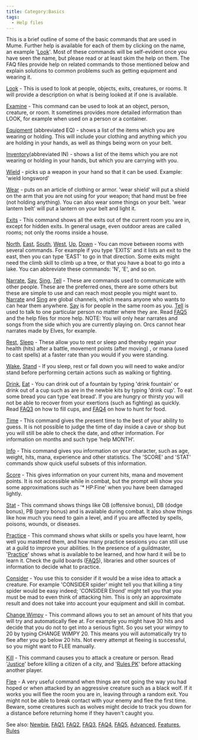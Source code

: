 ```yaml
---
title: Category:Basics
tags:
  - Help files
---
```

This is a brief outline of some of the basic commands that are used in
Mume. Further help is available for each of them by clicking on the
name, an example '[Look](Look "wikilink")'. Most of these commands will
be self-evident once you have seen the name, but please read or at least
skim the help on them. The FAQ files provide help on related commands to
those mentioned below and explain solutions to common problems such as
getting equipment and wearing it.

[Look](Look "wikilink") - This is used to look at people, objects,
exits, creatures, or rooms. It will provide a description on what is
being looked at if one is available.

[Examine](Examine "wikilink") - This command can be used to look at an
object, person, creature, or room. It sometimes provides more detailed
information than LOOK, for example when used on a person or a container.

[Equipment](Equipment "wikilink") (abbreviated EQ) - shows a list of the
items which you are wearing or holding. This will include your clothing
and anything which you are holding in your hands, as well as things
being worn on your belt.

[Inventory](Inventory "wikilink")(abbreviated IN) - shows a list of the
items which you are not wearing or holding in your hands, but which you
are carrying with you.

[Wield](Wield "wikilink") - picks up a weapon in your hand so that it
can be used. Example: 'wield longsword'

[Wear](Wear "wikilink") - puts on an article of clothing or armor. 'wear
shield' will put a shield on the arm that you are not using for your
weapon; that hand must be free (not holding anything). You can also wear
some things on your belt. 'wear lantern belt' will put a lantern on your
belt and light it.

[Exits](Exits "wikilink") - This command shows all the exits out of the
current room you are in, except for hidden exits. In general usage, even
outdoor areas are called rooms; not only the rooms inside a house.

[North](North "wikilink"), [East](East "wikilink"),
[South](South "wikilink"), [West](West "wikilink"), [Up](Up "wikilink"),
[Down](Down "wikilink") - You can move between rooms with several
commands. For example if you type 'EXITS' and it lists an exit to the
east, then you can type 'EAST' to go in that direction. Some exits might
need the climb skill to climb up a tree, or that you have a boat to go
into a lake. You can abbreviate these commands: 'N', 'E', and so on.

[Narrate](Narrate "wikilink"), [Say](Say "wikilink"),
[Sing](Sing "wikilink"), [Tell](Tell "wikilink") - These are commands
used to communicate with other people. These are the preferred ones,
there are some others but these are simple to use and can reach most
people you might want to. [Narrate](Narrate "wikilink") and
[Sing](Sing "wikilink") are global channels, which means anyone who
wants to can hear them anywhere. [Say](Say "wikilink") is for people in
the same room as you. [Tell](Tell "wikilink") is used to talk to one
particular person no matter where they are. Read [FAQ5](FAQ5 "wikilink")
and the help files for more help. NOTE: You will only hear narrates and
songs from the side which you are currently playing on. Orcs cannot hear
narrates made by Elves, for example.

[Rest](Rest "wikilink"), [Sleep](Sleep "wikilink") - These allow you to
rest or sleep and thereby regain your health (hits) after a battle,
movement points (after moving) , or mana (used to cast spells) at a
faster rate than you would if you were standing.

[Wake](Wake "wikilink"), [Stand](Stand "wikilink") - If you sleep, rest
or fall down you will need to wake and/or stand before performing
certain actions such as walking or fighting.

[Drink](Drink "wikilink"), [Eat](Eat "wikilink") - You can drink out of
a fountain by typing 'drink fountain' or drink out of a cup such as are
in the newbie kits by typing 'drink cup'. To eat some bread you can type
'eat bread'. If you are hungry or thirsty you will not be able to
recover from your exertions (such as fighting) as quickly. Read
[FAQ3](FAQ3 "wikilink") on how to fill cups, and [FAQ4](FAQ4 "wikilink")
on how to hunt for food.

[Time](Time "wikilink") - This command gives the present time to the
best of your ability to guess. It is not possible to judge the time of
day inside a cave or shop but you will still be able to check the date,
and other information. For information on months and such type 'help
MONTH'.

[Info](Info "wikilink") - This command gives you information on your
character, such as age, weight, hits, mana, experience and other
statistics. The 'SCORE' and 'STAT' commands show quick useful subsets of
this information.

[Score](Score "wikilink") - This gives information on your current hits,
mana and movement points. It is not accessible while in combat, but the
prompt will show you some approximations such as '\* HP:Fine' when you
have been damaged lightly.

[Stat](Stat "wikilink") - This command shows things like OB (offensive
bonus), DB (dodge bonus), PB (parry bonus) and is available during
combat. It also show things like how much you need to gain a level, and
if you are affected by spells, poisons, wounds, or diseases.

[Practice](Practice "wikilink") - This command shows what skills or
spells you have learnt, how well you mastered them, and how many
practice sessions you can still use at a guild to improve your
abilities. In the presence of a guildmaster,
'[Practice](Practice "wikilink")' shows what is available to be learned,
and how hard it will be to learn it. Check the guild boards
([FAQ5](FAQ5 "wikilink")), libraries and other sources of information to
decide what to practice.

[Consider](Consider "wikilink") - You use this to consider if it would
be a wise idea to attack a creature. For example 'CONSIDER spider' might
tell you that killing a tiny spider would be easy indeed; 'CONSIDER
Elrond' might tell you that you must be mad to even think of attacking
him. This is only an approximate result and does not take into account
your equipment and skill in combat.

[Change Wimpy](Wimpy "wikilink") <NUMBER> - This command allows you to
set an amount of hits that you will try and automatically flee at. For
example you might have 30 hits and decide that you do not to get into a
serious fight. So you set your wimpy to 20 by typing CHANGE WIMPY 20.
This means you will automatically try to flee after you go below 20
hits. Not every attempt at fleeing is successful, so you might want to
FLEE manually.

[Kill](Kill "wikilink") - This command causes you to attack a creature
or person. Read '[Justice](Justice "wikilink")' before killing a citizen
of a city, and '[Rules PK](Rules_PK "wikilink")' before attacking
another player.

[Flee](Flee "wikilink") - A very useful command when things are not
going the way you had hoped or when attacked by an aggressive creature
such as a black wolf. If it works you will flee the room you are in,
leaving through a random exit. You might not be able to break contact
with your enemy and flee the first time. Beware, some creatures such as
wolves might decide to track you down for a distance before returning
home if they haven't caught you.

See also: [Newbie](Newbie "wikilink"), [FAQ1](FAQ1 "wikilink"),
[FAQ2](FAQ2 "wikilink"), [FAQ3](FAQ3 "wikilink"),
[FAQ4](FAQ4 "wikilink"), [FAQ5](FAQ5 "wikilink"),
[Advanced](Advanced "wikilink"), [Features](Features "wikilink"),
[Rules](Rules "wikilink")
